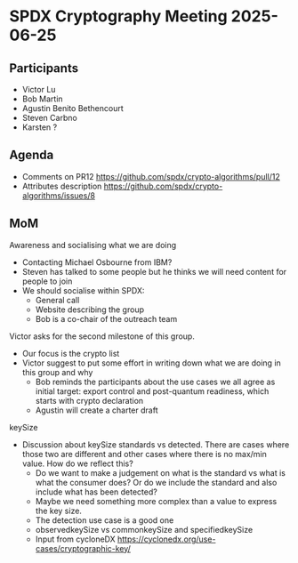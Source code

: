 # SPDX Cryptography Meeting 2025-06-25

## Participants

* Victor Lu
* Bob Martin
* Agustin Benito Bethencourt
* Steven Carbno
* Karsten ?

## Agenda

* Comments on PR12 https://github.com/spdx/crypto-algorithms/pull/12
* Attributes description https://github.com/spdx/crypto-algorithms/issues/8

## MoM

Awareness and socialising what we are doing

* Contacting Michael Osbourne from IBM?
* Steven has talked to some people but he thinks we will need content for people to join
* We should socialise within SPDX:
   * General call
   * Website describing the group
   * Bob is a co-chair of the outreach team

Victor asks for the second milestone of this group.

* Our focus is the crypto list
* Victor suggest to put some effort in writing down what we are doing in this group and why
   * Bob reminds the participants about the use cases we all agree as initial target: export control and post-quantum readiness, which starts with crypto declaration
   * Agustin will create a charter draft

keySize

* Discussion about keySize standards vs detected. There are cases where those two are different and other cases where there is no max/min value. How do we reflect this?
   * Do we want to make a judgement on what is the standard vs what is what the consumer does? Or do we include the standard and also include what has been detected?
   * Maybe we need something more complex than a value to express the key size.
   * The detection use case is a good one
   * observedkeySize vs commonkeySize and specifiedkeySize
   * Input from cycloneDX https://cyclonedx.org/use-cases/cryptographic-key/
